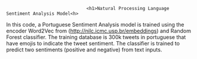                                   <h1>Natural Processing Language Sentiment Analysis Model<h>

In this code, a Portuguese Sentiment Analysis model is trained using the encoder Word2Vec from (http://nilc.icmc.usp.br/embeddings) and Random Forest classifier. 
The training database is 300k tweets in portuguese that have emojis to indicate the tweet sentiment. 
The classifier is trained to predict two sentiments (positive and negative) from text inputs.
